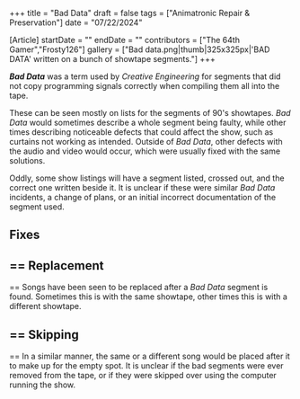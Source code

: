 +++
title = "Bad Data"
draft = false
tags = ["Animatronic Repair & Preservation"]
date = "07/22/2024"

[Article]
startDate = ""
endDate = ""
contributors = ["The 64th Gamer","Frosty126"]
gallery = ["Bad data.png|thumb|325x325px|'BAD DATA' written on a bunch of showtape segments."]
+++

<b><i>Bad Data</b></i> was a term used by <i>Creative Engineering</i> for segments that did not copy programming signals correctly when compiling them all into the tape. 

These can be seen mostly on lists for the segments of 90's showtapes. <i>Bad Data</i> would sometimes describe a whole segment being faulty, while other times describing noticeable defects that could affect the show, such as curtains not working as intended. Outside of <i>Bad Data</i>, other defects with the audio and video would occur, which were usually fixed with the same solutions.

Oddly, some show listings will have a segment listed, crossed out, and the correct one written beside it. It is unclear if these were similar <i>Bad Data</i> incidents, a change of plans, or an initial incorrect documentation of the segment used.

<h2> Fixes </h2>

<h2>== Replacement </h2>==
Songs have been seen to be replaced after a <i>Bad Data</i> segment is found. Sometimes this is with the same showtape, other times this is with a different showtape.

<h2>== Skipping </h2>==
In a similar manner, the same or a different song would be placed after it to make up for the empty spot. It is unclear if the bad segments were ever removed from the tape, or if they were skipped over using the computer running the show.